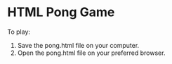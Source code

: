 # HTML Pong Game

To play:

1. Save the pong.html file on your computer.
2. Open the pong.html file on your preferred browser.
